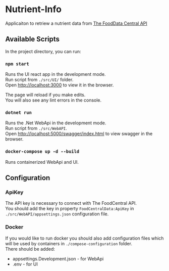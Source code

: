 # Nutrient-Info

Applicaiton to retriew a nutrient data from [The FoodData Central API](https://fdc.nal.usda.gov/api-guide.html)

## Available Scripts

In the project directory, you can run:

### `npm start`

Runs the UI react app in the development mode.\
Run script from `./src/UI/` folder.\
Open [http://localhost:3000](http://localhost:3000) to view it in the browser.

The page will reload if you make edits.\
You will also see any lint errors in the console.

### `dotnet run`

Runs the .Net WebApi in the development mode.\
Run script from `./src/WebAPI`.\
Open [http://localhost:5000/swagger/index.html](http://localhost:5000/swagger/index.html) to view swagger in the browser.

### `docker-compose up -d --build`

Runs containerized WebApi and UI.

## Configuration

### ApiKey

The API key is necessary to connect with The FoodCentral API.\
You should add the key in property `FoodCentralData:ApiKey` in `./src/WebAPI/appsettings.json` configuration file.

### Docker

If you would like to run docker you should also add configuration files which will be used by containers in `./compose-configuration` folder.\
There should be added:
 - appsettings.Development.json - for WebApi
 - .env - for UI